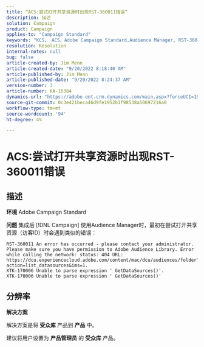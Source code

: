 ```yaml
---
title: “ACS:尝试打开共享资源时出现RST-360011错误”
description: 描述
solution: Campaign
product: Campaign
applies-to: "Campaign Standard"
keywords: "KCS， ACS，Adobe Campaign Standard,Audience Manager, RST-360011，错误，打开共享资源"
resolution: Resolution
internal-notes: null
bug: false
article-created-by: Jim Menn
article-created-date: "9/20/2022 8:18:40 AM"
article-published-by: Jim Menn
article-published-date: "9/20/2022 8:24:37 AM"
version-number: 3
article-number: KA-15384
dynamics-url: "https://adobe-ent.crm.dynamics.com/main.aspx?forceUCI=1&pagetype=entityrecord&etn=knowledgearticle&id=b3a386d3-bc38-ed11-9db1-0022480866ad"
source-git-commit: 0c3e421beca46d9fe1952b1f98538a50697216a0
workflow-type: tm+mt
source-wordcount: '94'
ht-degree: 4%

---
```


# ACS:尝试打开共享资源时出现RST-360011错误

## 描述


<b>环境</b>
Adobe Campaign Standard

<b>问题</b>
集成后 [!DNL Campaign] 使用Audience Manager时，最初在尝试打开共享资源（访客ID）时会遇到类似的错误：


```
RST-360011 An error has occurred - please contact your administrator.
Please make sure you have permission to Adobe Audience Library. Error while calling the network: status: 404 URL: https://dcu.experiencecloud.adobe.com/content/mac/dcu/audiences/folder?action=list_datasources&ims=1.
XTK-170006 Unable to parse expression ' GetDataSources()'.
XTK-170006 Unable to parse expression ' GetDataSources()'
```





## 分辨率


<b>解决方案</b>

解决方案是将 <b>受众库</b> 产品到 <b>产品</b> 中。

建议将用户设置为 <b>产品管理员</b> 的 <b>受众库</b> 产品。
